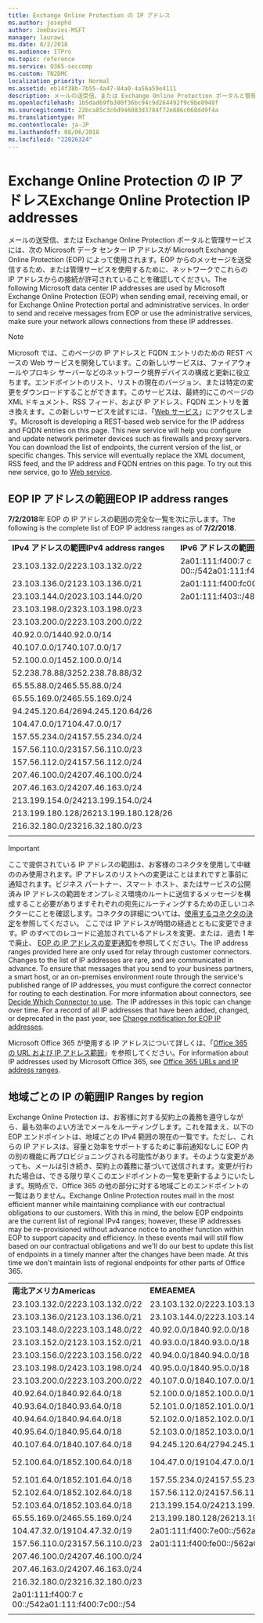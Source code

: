 ```yaml
---
title: Exchange Online Protection の IP アドレス
ms.author: josephd
author: JoeDavies-MSFT
manager: laurawi
ms.date: 8/2/2018
ms.audience: ITPro
ms.topic: reference
ms.service: O365-seccomp
ms.custom: TN2DMC
localization_priority: Normal
ms.assetid: eb14f38b-7b55-4a47-84a0-4a56a59e4111
description: メールの送受信、または Exchange Online Protection ポータルと管理サービスには、次の Microsoft データ センター IP アドレスが Microsoft Exchange Online Protection (EOP) によって使用されます。EOP からのメッセージを送受信するため、または管理サービスを使用するために、ネットワークでこれらの IP アドレスからの接続が許可されていることを確認してください。
ms.openlocfilehash: 1b5dad69fb300f36bc94c9d264492f9c9be8948f
ms.sourcegitcommit: 22bca85c3c6d946083d3784f72e886c068d49f4a
ms.translationtype: MT
ms.contentlocale: ja-JP
ms.lasthandoff: 08/06/2018
ms.locfileid: "22026324"
---
```

# <a name="exchange-online-protection-ip-addresses"></a><span data-ttu-id="c0051-104">Exchange Online Protection の IP アドレス</span><span class="sxs-lookup"><span data-stu-id="c0051-104">Exchange Online Protection IP addresses</span></span>

<span data-ttu-id="c0051-p102">メールの送受信、または Exchange Online Protection ポータルと管理サービスには、次の Microsoft データ センター IP アドレスが Microsoft Exchange Online Protection (EOP) によって使用されます。EOP からのメッセージを送受信するため、または管理サービスを使用するために、ネットワークでこれらの IP アドレスからの接続が許可されていることを確認してください。</span><span class="sxs-lookup"><span data-stu-id="c0051-p102">The following Microsoft data center IP addresses are used by Microsoft Exchange Online Protection (EOP) when sending email, receiving email, or for Exchange Online Protection portal and administrative services. In order to send and receive messages from EOP or use the administrative services, make sure your network allows connections from these IP addresses.</span></span>
 
> [!NOTE]
> <span data-ttu-id="c0051-p103">Microsoft では、このページの IP アドレスと FQDN エントリのための REST ベースの Web サービスを開発しています。この新しいサービスは、ファイアウォールやプロキシ サーバーなどのネットワーク境界デバイスの構成と更新に役立ちます。エンドポイントのリスト、リストの現在のバージョン、または特定の変更をダウンロードすることができます。このサービスは、最終的にこのページの XML ドキュメント、RSS フィード、および IP アドレス、FQDN エントリを置き換えます。この新しいサービスを試すには、「[Web サービス](https://support.office.com/article/managing-office-365-endpoints-99cab9d4-ef59-4207-9f2b-3728eb46bf9a#webservice)」にアクセスします。</span><span class="sxs-lookup"><span data-stu-id="c0051-p103">Microsoft is developing a REST-based web service for the IP address and FQDN entries on this page. This new service will help you configure and update network perimeter devices such as firewalls and proxy servers. You can download the list of endpoints, the current version of the list, or specific changes. This service will eventually replace the XML document, RSS feed, and the IP address and FQDN entries on this page. To try out this new service, go to [Web service](https://support.office.com/article/managing-office-365-endpoints-99cab9d4-ef59-4207-9f2b-3728eb46bf9a#webservice).</span></span> 
 
## <a name="eop-ip-address-ranges"></a><span data-ttu-id="c0051-112">EOP IP アドレスの範囲</span><span class="sxs-lookup"><span data-stu-id="c0051-112">EOP IP address ranges</span></span>

<span data-ttu-id="c0051-113">**7/2/2018**年 EOP の IP アドレスの範囲の完全な一覧を次に示します。</span><span class="sxs-lookup"><span data-stu-id="c0051-113">The following is the complete list of EOP IP address ranges as of **7/2/2018**.</span></span> 

||||
|:-----|:-----|:-----|
|<span data-ttu-id="c0051-114">**IPv4 アドレスの範囲**</span><span class="sxs-lookup"><span data-stu-id="c0051-114">**IPv4 address ranges**</span></span> <br/> |<span data-ttu-id="c0051-115">**IPv6 アドレスの範囲**</span><span class="sxs-lookup"><span data-stu-id="c0051-115">**IPv6 address ranges**</span></span> <br/> |
| <span data-ttu-id="c0051-116">23.103.132.0/22</span><span class="sxs-lookup"><span data-stu-id="c0051-116">23.103.132.0/22</span></span> | <span data-ttu-id="c0051-117">2a01:111:f400:7 c 00::/54</span><span class="sxs-lookup"><span data-stu-id="c0051-117">2a01:111:f400:7c00::/54</span></span> |
| <span data-ttu-id="c0051-118">23.103.136.0/21</span><span class="sxs-lookup"><span data-stu-id="c0051-118">23.103.136.0/21</span></span> | <span data-ttu-id="c0051-119">2a01:111:f400:fc00::/54</span><span class="sxs-lookup"><span data-stu-id="c0051-119">2a01:111:f400:fc00::/54</span></span> |
| <span data-ttu-id="c0051-120">23.103.144.0/20</span><span class="sxs-lookup"><span data-stu-id="c0051-120">23.103.144.0/20</span></span> | <span data-ttu-id="c0051-121">2a01:111:f403::/48</span><span class="sxs-lookup"><span data-stu-id="c0051-121">2a01:111:f403::/48</span></span> |
| <span data-ttu-id="c0051-122">23.103.198.0/23</span><span class="sxs-lookup"><span data-stu-id="c0051-122">23.103.198.0/23</span></span> |  |
| <span data-ttu-id="c0051-123">23.103.200.0/22</span><span class="sxs-lookup"><span data-stu-id="c0051-123">23.103.200.0/22</span></span> |  |
| <span data-ttu-id="c0051-124">40.92.0.0/14</span><span class="sxs-lookup"><span data-stu-id="c0051-124">40.92.0.0/14</span></span> |  |
| <span data-ttu-id="c0051-125">40.107.0.0/17</span><span class="sxs-lookup"><span data-stu-id="c0051-125">40.107.0.0/17</span></span> |  |
| <span data-ttu-id="c0051-126">52.100.0.0/14</span><span class="sxs-lookup"><span data-stu-id="c0051-126">52.100.0.0/14</span></span> |  |
| <span data-ttu-id="c0051-127">52.238.78.88/32</span><span class="sxs-lookup"><span data-stu-id="c0051-127">52.238.78.88/32</span></span> |  |
| <span data-ttu-id="c0051-128">65.55.88.0/24</span><span class="sxs-lookup"><span data-stu-id="c0051-128">65.55.88.0/24</span></span> |  |
| <span data-ttu-id="c0051-129">65.55.169.0/24</span><span class="sxs-lookup"><span data-stu-id="c0051-129">65.55.169.0/24</span></span> |  |
| <span data-ttu-id="c0051-130">94.245.120.64/26</span><span class="sxs-lookup"><span data-stu-id="c0051-130">94.245.120.64/26</span></span> |  |
| <span data-ttu-id="c0051-131">104.47.0.0/17</span><span class="sxs-lookup"><span data-stu-id="c0051-131">104.47.0.0/17</span></span> |  |
| <span data-ttu-id="c0051-132">157.55.234.0/24</span><span class="sxs-lookup"><span data-stu-id="c0051-132">157.55.234.0/24</span></span> |  |
| <span data-ttu-id="c0051-133">157.56.110.0/23</span><span class="sxs-lookup"><span data-stu-id="c0051-133">157.56.110.0/23</span></span> |  |
| <span data-ttu-id="c0051-134">157.56.112.0/24</span><span class="sxs-lookup"><span data-stu-id="c0051-134">157.56.112.0/24</span></span> |  |
| <span data-ttu-id="c0051-135">207.46.100.0/24</span><span class="sxs-lookup"><span data-stu-id="c0051-135">207.46.100.0/24</span></span> |  |
| <span data-ttu-id="c0051-136">207.46.163.0/24</span><span class="sxs-lookup"><span data-stu-id="c0051-136">207.46.163.0/24</span></span> |  |
| <span data-ttu-id="c0051-137">213.199.154.0/24</span><span class="sxs-lookup"><span data-stu-id="c0051-137">213.199.154.0/24</span></span> |  |
| <span data-ttu-id="c0051-138">213.199.180.128/26</span><span class="sxs-lookup"><span data-stu-id="c0051-138">213.199.180.128/26</span></span> |  |
| <span data-ttu-id="c0051-139">216.32.180.0/23</span><span class="sxs-lookup"><span data-stu-id="c0051-139">216.32.180.0/23</span></span> |  |
||||
 
> [!IMPORTANT]
> <span data-ttu-id="c0051-p104">ここで提供されている IP アドレスの範囲は、お客様のコネクタを使用して中継ののみ使用されます。IP アドレスのリストへの変更はことはまれですと事前に通知されます。ビジネス パートナー、スマート ホスト、またはサービスの公開済み IP アドレスの範囲をオンプレミス環境のルートに送信するメッセージを構成すること必要がありますそれぞれの宛先にルーティングするための正しいコネクターにことを確認します。コネクタの詳細については、[使用するコネクタの決定](https://docs.microsoft.com/exchange/mail-flow-best-practices/use-connectors-to-configure-mail-flow/set-up-connectors-to-route-mail)を参照してください。 ここでは IP アドレスが時間の経過とともに変更できます。IP のすべてのレコードに追加されているアドレスを変更、または、過去 1 年で廃止、 [EOP の IP アドレスの変更通知](change-notification-for-eop-ip-addresses.md)を参照してください。</span><span class="sxs-lookup"><span data-stu-id="c0051-p104">The IP address ranges provided here are only used for relay through customer connectors. Changes to the list of IP addresses are rare, and are communicated in advance. To ensure that messages that you send to your business partners, a smart host, or an on-premises environment route through the service's published range of IP addresses, you must configure the correct connector for routing to each destination. For more information about connectors, see [Decide Which Connector to use](https://docs.microsoft.com/exchange/mail-flow-best-practices/use-connectors-to-configure-mail-flow/set-up-connectors-to-route-mail).  The IP addresses in this topic can change over time. For a record of all IP addresses that have been added, changed, or deprecated in the past year, see [Change notification for EOP IP addresses](change-notification-for-eop-ip-addresses.md).</span></span> 
 
<span data-ttu-id="c0051-146">Microsoft Office 365 が使用する IP アドレスについて詳しくは、「[Office 365 の URL および IP アドレス範囲](https://go.microsoft.com/fwlink/p/?LinkId=324165)」を参照してください。</span><span class="sxs-lookup"><span data-stu-id="c0051-146">For information about IP addresses used by Microsoft Office 365, see [Office 365 URLs and IP address ranges](https://go.microsoft.com/fwlink/p/?LinkId=324165).</span></span>
 
## <a name="ip-ranges-by-region"></a><span data-ttu-id="c0051-147">地域ごとの IP の範囲</span><span class="sxs-lookup"><span data-stu-id="c0051-147">IP Ranges by region</span></span>

<span data-ttu-id="c0051-p105">Exchange Online Protection は、お客様に対する契約上の義務を遵守しながら、最も効率のよい方法でメールをルーティングします。これを踏まえ、以下の EOP エンドポイントは、地域ごとの IPv4 範囲の現在の一覧です。ただし、これらの IP アドレスは、容量と効率をサポートするために事前通知なしに EOP 内の別の機能に再プロビジョニングされる可能性があります。そのような変更があっても、メールは引き続き、契約上の義務に基づいて送信されます。変更が行われた場合は、できる限り早くこのエンドポイントの一覧を更新するようにいたします。現時点で、Office 365 の他の部分に対する地域ごとのエンドポイントの一覧はありません。</span><span class="sxs-lookup"><span data-stu-id="c0051-p105">Exchange Online Protection routes mail in the most efficient manner while maintaining compliance with our contractual obligations to our customers. With this in mind, the below EOP endpoints are the current list of regional IPv4 ranges; however, these IP addresses may be re-provisioned without advance notice to another function within EOP to support capacity and efficiency. In these events mail will still flow based on our contractual obligations and we'll do our best to update this list of endpoints in a timely manner after the changes have been made. At this time we don't maintain lists of regional endpoints for other parts of Office 365.</span></span>
 
||||
|:-----|:-----|:-----|
|<span data-ttu-id="c0051-152">**南北アメリカ**</span><span class="sxs-lookup"><span data-stu-id="c0051-152">**Americas**</span></span> <br/> |<span data-ttu-id="c0051-153">**EMEA**</span><span class="sxs-lookup"><span data-stu-id="c0051-153">**EMEA**</span></span> <br/> |<span data-ttu-id="c0051-154">**APAC**</span><span class="sxs-lookup"><span data-stu-id="c0051-154">**APAC**</span></span> <br/> |
| <span data-ttu-id="c0051-155">23.103.132.0/22</span><span class="sxs-lookup"><span data-stu-id="c0051-155">23.103.132.0/22</span></span> | <span data-ttu-id="c0051-156">23.103.132.0/22</span><span class="sxs-lookup"><span data-stu-id="c0051-156">23.103.132.0/22</span></span> |<span data-ttu-id="c0051-157">23.103.136.0/21</span><span class="sxs-lookup"><span data-stu-id="c0051-157">23.103.136.0/21</span></span> |
| <span data-ttu-id="c0051-158">23.103.136.0/21</span><span class="sxs-lookup"><span data-stu-id="c0051-158">23.103.136.0/21</span></span> | <span data-ttu-id="c0051-159">23.103.144.0/22</span><span class="sxs-lookup"><span data-stu-id="c0051-159">23.103.144.0/22</span></span> |<span data-ttu-id="c0051-160">23.103.152.0/22</span><span class="sxs-lookup"><span data-stu-id="c0051-160">23.103.152.0/22</span></span> |
| <span data-ttu-id="c0051-161">23.103.148.0/22</span><span class="sxs-lookup"><span data-stu-id="c0051-161">23.103.148.0/22</span></span> | <span data-ttu-id="c0051-162">40.92.0.0/18</span><span class="sxs-lookup"><span data-stu-id="c0051-162">40.92.0.0/18</span></span> |<span data-ttu-id="c0051-163">40.92.128.0/17</span><span class="sxs-lookup"><span data-stu-id="c0051-163">40.92.128.0/17</span></span> |
| <span data-ttu-id="c0051-164">23.103.152.0/21</span><span class="sxs-lookup"><span data-stu-id="c0051-164">23.103.152.0/21</span></span> | <span data-ttu-id="c0051-165">40.93.0.0/18</span><span class="sxs-lookup"><span data-stu-id="c0051-165">40.93.0.0/18</span></span> |<span data-ttu-id="c0051-166">40.93.128.0/17</span><span class="sxs-lookup"><span data-stu-id="c0051-166">40.93.128.0/17</span></span> |
| <span data-ttu-id="c0051-167">23.103.156.0/22</span><span class="sxs-lookup"><span data-stu-id="c0051-167">23.103.156.0/22</span></span> | <span data-ttu-id="c0051-168">40.94.0.0/18</span><span class="sxs-lookup"><span data-stu-id="c0051-168">40.94.0.0/18</span></span> |<span data-ttu-id="c0051-169">40.94.128.0/17</span><span class="sxs-lookup"><span data-stu-id="c0051-169">40.94.128.0/17</span></span> |
| <span data-ttu-id="c0051-170">23.103.198.0/24</span><span class="sxs-lookup"><span data-stu-id="c0051-170">23.103.198.0/24</span></span> | <span data-ttu-id="c0051-171">40.95.0.0/18</span><span class="sxs-lookup"><span data-stu-id="c0051-171">40.95.0.0/18</span></span> |<span data-ttu-id="c0051-172">40.95.128.0/17</span><span class="sxs-lookup"><span data-stu-id="c0051-172">40.95.128.0/17</span></span> |
| <span data-ttu-id="c0051-173">23.103.200.0/22</span><span class="sxs-lookup"><span data-stu-id="c0051-173">23.103.200.0/22</span></span> | <span data-ttu-id="c0051-174">40.107.0.0/18</span><span class="sxs-lookup"><span data-stu-id="c0051-174">40.107.0.0/18</span></span> |<span data-ttu-id="c0051-175">52.100.128.0/17</span><span class="sxs-lookup"><span data-stu-id="c0051-175">52.100.128.0/17</span></span> |
| <span data-ttu-id="c0051-176">40.92.64.0/18</span><span class="sxs-lookup"><span data-stu-id="c0051-176">40.92.64.0/18</span></span> | <span data-ttu-id="c0051-177">52.100.0.0/18</span><span class="sxs-lookup"><span data-stu-id="c0051-177">52.100.0.0/18</span></span> |<span data-ttu-id="c0051-178">52.101.128.0/17</span><span class="sxs-lookup"><span data-stu-id="c0051-178">52.101.128.0/17</span></span> |
| <span data-ttu-id="c0051-179">40.93.64.0/18</span><span class="sxs-lookup"><span data-stu-id="c0051-179">40.93.64.0/18</span></span> | <span data-ttu-id="c0051-180">52.101.0.0/18</span><span class="sxs-lookup"><span data-stu-id="c0051-180">52.101.0.0/18</span></span> |<span data-ttu-id="c0051-181">52.102.128.0/17</span><span class="sxs-lookup"><span data-stu-id="c0051-181">52.102.128.0/17</span></span> |
| <span data-ttu-id="c0051-182">40.94.64.0/18</span><span class="sxs-lookup"><span data-stu-id="c0051-182">40.94.64.0/18</span></span> | <span data-ttu-id="c0051-183">52.102.0.0/18</span><span class="sxs-lookup"><span data-stu-id="c0051-183">52.102.0.0/18</span></span> |<span data-ttu-id="c0051-184">52.103.128.0/17</span><span class="sxs-lookup"><span data-stu-id="c0051-184">52.103.128.0/17</span></span> |
| <span data-ttu-id="c0051-185">40.95.64.0/18</span><span class="sxs-lookup"><span data-stu-id="c0051-185">40.95.64.0/18</span></span> | <span data-ttu-id="c0051-186">52.103.0.0/18</span><span class="sxs-lookup"><span data-stu-id="c0051-186">52.103.0.0/18</span></span> |<span data-ttu-id="c0051-187">65.55.88.0/24</span><span class="sxs-lookup"><span data-stu-id="c0051-187">65.55.88.0/24</span></span> |
| <span data-ttu-id="c0051-188">40.107.64.0/18</span><span class="sxs-lookup"><span data-stu-id="c0051-188">40.107.64.0/18</span></span> | <span data-ttu-id="c0051-189">94.245.120.64/27</span><span class="sxs-lookup"><span data-stu-id="c0051-189">94.245.120.64/27</span></span> |<span data-ttu-id="c0051-190">104.47.64.0/18</span><span class="sxs-lookup"><span data-stu-id="c0051-190">104.47.64.0/18</span></span> |
| <span data-ttu-id="c0051-191">52.100.64.0/18</span><span class="sxs-lookup"><span data-stu-id="c0051-191">52.100.64.0/18</span></span> | <span data-ttu-id="c0051-192">104.47.0.0/19</span><span class="sxs-lookup"><span data-stu-id="c0051-192">104.47.0.0/19</span></span> |<span data-ttu-id="c0051-193">2a01:111:f400:7 c 00::/54</span><span class="sxs-lookup"><span data-stu-id="c0051-193">2a01:111:f400:7c00::/54</span></span> |
| <span data-ttu-id="c0051-194">52.101.64.0/18</span><span class="sxs-lookup"><span data-stu-id="c0051-194">52.101.64.0/18</span></span> | <span data-ttu-id="c0051-195">157.55.234.0/24</span><span class="sxs-lookup"><span data-stu-id="c0051-195">157.55.234.0/24</span></span> |  |
| <span data-ttu-id="c0051-196">52.102.64.0/18</span><span class="sxs-lookup"><span data-stu-id="c0051-196">52.102.64.0/18</span></span> | <span data-ttu-id="c0051-197">157.56.112.0/24</span><span class="sxs-lookup"><span data-stu-id="c0051-197">157.56.112.0/24</span></span> | |
| <span data-ttu-id="c0051-198">52.103.64.0/18</span><span class="sxs-lookup"><span data-stu-id="c0051-198">52.103.64.0/18</span></span> | <span data-ttu-id="c0051-199">213.199.154.0/24</span><span class="sxs-lookup"><span data-stu-id="c0051-199">213.199.154.0/24</span></span> | |
| <span data-ttu-id="c0051-200">65.55.169.0/24</span><span class="sxs-lookup"><span data-stu-id="c0051-200">65.55.169.0/24</span></span> | <span data-ttu-id="c0051-201">213.199.180.128/26</span><span class="sxs-lookup"><span data-stu-id="c0051-201">213.199.180.128/26</span></span> | |
| <span data-ttu-id="c0051-202">104.47.32.0/19</span><span class="sxs-lookup"><span data-stu-id="c0051-202">104.47.32.0/19</span></span> | <span data-ttu-id="c0051-203">2a01:111:f400:7e00::/56</span><span class="sxs-lookup"><span data-stu-id="c0051-203">2a01:111:f400:7e00::/56</span></span> | |
| <span data-ttu-id="c0051-204">157.56.110.0/23</span><span class="sxs-lookup"><span data-stu-id="c0051-204">157.56.110.0/23</span></span> | <span data-ttu-id="c0051-205">2a01:111:f400:fe00::/56</span><span class="sxs-lookup"><span data-stu-id="c0051-205">2a01:111:f400:fe00::/56</span></span> | |
| <span data-ttu-id="c0051-206">207.46.100.0/24</span><span class="sxs-lookup"><span data-stu-id="c0051-206">207.46.100.0/24</span></span> |  | |
| <span data-ttu-id="c0051-207">207.46.163.0/24</span><span class="sxs-lookup"><span data-stu-id="c0051-207">207.46.163.0/24</span></span> |  | |
| <span data-ttu-id="c0051-208">216.32.180.0/23</span><span class="sxs-lookup"><span data-stu-id="c0051-208">216.32.180.0/23</span></span> |  | |
| <span data-ttu-id="c0051-209">2a01:111:f400:7 c 00::/54</span><span class="sxs-lookup"><span data-stu-id="c0051-209">2a01:111:f400:7c00::/54</span></span> |  | |
||||
